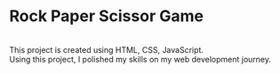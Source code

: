 # Rock Paper Scissor Game
<br>
This project is created using HTML, CSS, JavaScript.
<br>
Using this project, I polished my skills on my web development journey.

